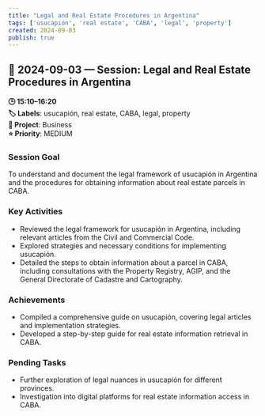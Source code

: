```yaml
---
title: "Legal and Real Estate Procedures in Argentina"
tags: ['usucapión', 'real estate', 'CABA', 'legal', 'property']
created: 2024-09-03
publish: true
---
```


## 📅 2024-09-03 — Session: Legal and Real Estate Procedures in Argentina

**🕒 15:10–16:20**  
**🏷️ Labels**: usucapión, real estate, CABA, legal, property  
**📂 Project**: Business  
**⭐ Priority**: MEDIUM  


### Session Goal
To understand and document the legal framework of usucapión in Argentina and the procedures for obtaining information about real estate parcels in CABA.

### Key Activities
- Reviewed the legal framework for usucapión in Argentina, including relevant articles from the Civil and Commercial Code.
- Explored strategies and necessary conditions for implementing usucapión.
- Detailed the steps to obtain information about a parcel in CABA, including consultations with the Property Registry, AGIP, and the General Directorate of Cadastre and Cartography.

### Achievements
- Compiled a comprehensive guide on usucapión, covering legal articles and implementation strategies.
- Developed a step-by-step guide for real estate information retrieval in CABA.

### Pending Tasks
- Further exploration of legal nuances in usucapión for different provinces.
- Investigation into digital platforms for real estate information access in CABA.
